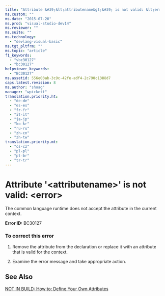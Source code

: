```yaml
---
title: "Attribute &#39;&lt;attributename&gt;&#39; is not valid: &lt;error&gt;"
ms.custom: ""
ms.date: "2015-07-20"
ms.prod: "visual-studio-dev14"
ms.reviewer: ""
ms.suite: ""
ms.technology: 
  - "devlang-visual-basic"
ms.tgt_pltfrm: ""
ms.topic: "article"
f1_keywords: 
  - "vbc30127"
  - "bc30127"
helpviewer_keywords: 
  - "BC30127"
ms.assetid: 556e03ab-3c9c-42fe-adf4-2c790c1388d7
caps.latest.revision: 8
ms.author: "shoag"
manager: "wpickett"
translation.priority.ht: 
  - "de-de"
  - "es-es"
  - "fr-fr"
  - "it-it"
  - "ja-jp"
  - "ko-kr"
  - "ru-ru"
  - "zh-cn"
  - "zh-tw"
translation.priority.mt: 
  - "cs-cz"
  - "pl-pl"
  - "pt-br"
  - "tr-tr"
---
```

# Attribute &#39;&lt;attributename&gt;&#39; is not valid: &lt;error&gt;
The common language runtime does not accept the attribute in the current context.  
  
 **Error ID:** BC30127  
  
### To correct this error  
  
1.  Remove the attribute from the declaration or replace it with an attribute that is valid for the context.  
  
2.  Examine the error message and take appropriate action.  
  
## See Also  
 [NOT IN BUILD: How to: Define Your Own Attributes](http://msdn.microsoft.com/en-us/039609c4-ec43-4f44-945f-aa3b5b535c6a)